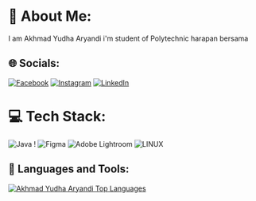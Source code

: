 # 💫 About Me:
I am Akhmad Yudha Aryandi i'm student of Polytechnic harapan bersama

## 🌐 Socials:
[![Facebook](https://img.shields.io/badge/Facebook-%231877F2.svg?logo=Facebook&logoColor=white)](https://www.facebook.com/yudha.aryandi.37?mibextid=ZbWKwL) [![Instagram](https://img.shields.io/badge/Instagram-%23E4405F.svg?logo=Instagram&logoColor=white)](https://instagram.com/ydharyndi_yud?igshid=MzNlNGNkZWQ4Mg==) [![LinkedIn](https://img.shields.io/badge/LinkedIn-%230077B5.svg?logo=linkedin&logoColor=white)](https://www.linkedin.com/in/yudha-aryandi-6326aa256/)  

# 💻 Tech Stack:
![Java](https://img.shields.io/badge/java-%23ED8B00.svg?style=plastic&logo=java&logoColor=white) !
![Figma](https://img.shields.io/badge/figma-%23F24E1E.svg?style=plastic&logo=figma&logoColor=white) ![Adobe Lightroom](https://img.shields.io/badge/Adobe%20Lightroom-31A8FF.svg?style=plastic&logo=Adobe%20Lightroom&logoColor=white) ![LINUX](https://img.shields.io/badge/Linux-FCC624?style=plastic&logo=linux&logoColor=black)

## 🚀 Languages and Tools:

<a href="https://github.com/AYudhaAryandi">
<img alt="Akhmad Yudha Aryandi Top Languages" src="https://github-readme-stats.vercel.app/api/top-langs/?username=AYudhaAryandi&langs_count=8&count_private=true&layout=compact&theme=react&hide_border=true&bg_color=0D1117" />
</a>
